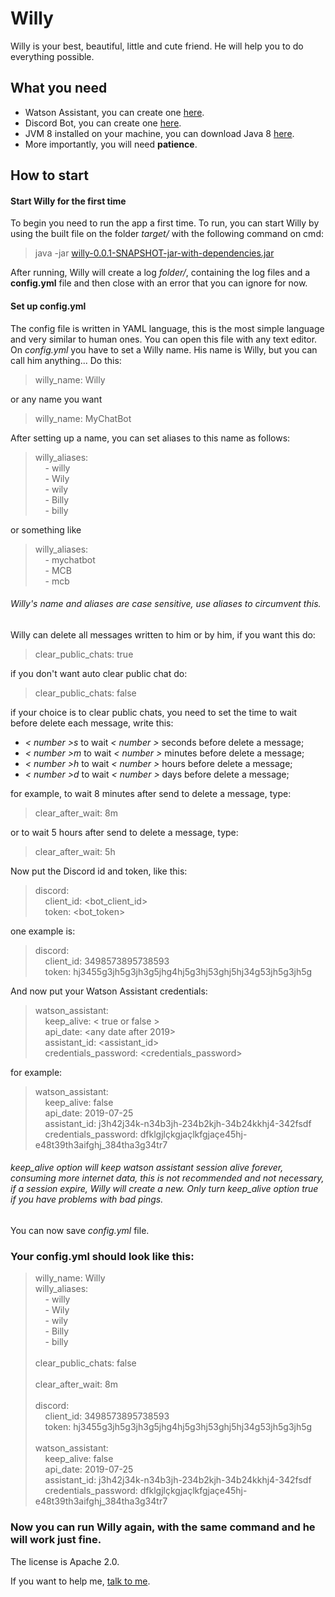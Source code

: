 # Willy
Willy is your best, beautiful, little and cute friend. He will help you to do everything possible.

## What you need

 * Watson Assistant, you can create one [here](https://assistant-us-south.watsonplatform.net/).
 * Discord Bot, you can create one [here](https://discordapp.com/developers/applications/).
 * JVM 8 installed on your machine, you can download Java 8 [here](https://www.java.com/en/download/).
 * More importantly, you will need **patience**.

## How to start

#### Start Willy for the first time
To begin you need to run the app a first time. To run, you can start Willy by using the built file on the folder *target/* with the following command on cmd:
> java -jar [willy-0.0.1-SNAPSHOT-jar-with-dependencies.jar](target/willy-0.0.1-SNAPSHOT-jar-with-dependencies.jar)

After running, Willy will create a log *folder/*, containing the log files and a **config.yml** file and then close with an error that you can ignore for now.

#### Set up config.yml
The config file is written in YAML language, this is the most simple language and very similar to human ones. You can open this file with any text editor. On *config.yml* you have to set a Willy name. His name is Willy, but you can call him anything... Do this:
>willy_name: Willy

or any name you want

>willy_name: MyChatBot

After setting up a name, you can set aliases to this name as follows:
>willy_aliases:<br>
>&nbsp;&nbsp;&nbsp;&nbsp;- willy<br>
>&nbsp;&nbsp;&nbsp;&nbsp;- Wily<br>
>&nbsp;&nbsp;&nbsp;&nbsp;- wily<br>
>&nbsp;&nbsp;&nbsp;&nbsp;- Billy<br>
>&nbsp;&nbsp;&nbsp;&nbsp;- billy

or something like

>willy_aliases:<br>
>&nbsp;&nbsp;&nbsp;&nbsp;- mychatbot<br>
>&nbsp;&nbsp;&nbsp;&nbsp;- MCB<br>
>&nbsp;&nbsp;&nbsp;&nbsp;- mcb

###### Willy's name and aliases are case sensitive, use aliases to circumvent this.

Willy can delete all messages written to him or by him, if you want this do:
>clear_public_chats: true

if you don't want auto clear public chat do:
>clear_public_chats: false

if your choice is to clear public chats, you need to set the time to wait before delete each message, write this:
* *< number >s* to wait *< number >* seconds before delete a message;
* *< number >m* to wait *< number >* minutes before delete a message;
* *< number >h* to wait *< number >* hours before delete a message;
* *< number >d* to wait *< number >* days before delete a message;

for example, to wait 8 minutes after send to delete a message, type:
>clear_after_wait: 8m

or to wait 5 hours after send to delete a message, type:
>clear_after_wait: 5h

Now put the Discord id and token, like this:
>discord:<br>
>&nbsp;&nbsp;&nbsp;&nbsp;client_id: <bot_client_id><br>
>&nbsp;&nbsp;&nbsp;&nbsp;token: <bot_token>

one example is:

>discord:<br>
>&nbsp;&nbsp;&nbsp;&nbsp;client_id: 3498573895738593<br>
>&nbsp;&nbsp;&nbsp;&nbsp;token: hj3455g3jh5g3jh3g5jhg4hj5g3hj53ghj5hj34g53jh5g3jh5g<br>

And now put your Watson Assistant credentials:

>watson_assistant:<br>
>&nbsp;&nbsp;&nbsp;&nbsp;keep_alive: < true or false ><br>
>&nbsp;&nbsp;&nbsp;&nbsp;api_date: <any date after 2019><br>
>&nbsp;&nbsp;&nbsp;&nbsp;assistant_id: <assistant_id><br>
>&nbsp;&nbsp;&nbsp;&nbsp;credentials_password: <credentials_password><br>

for example:

>watson_assistant:<br>
>&nbsp;&nbsp;&nbsp;&nbsp;keep_alive: false<br>
>&nbsp;&nbsp;&nbsp;&nbsp;api_date: 2019-07-25<br>
>&nbsp;&nbsp;&nbsp;&nbsp;assistant_id: j3h42j34k-n34b3jh-234b2kjh-34b24kkhj4-342fsdf<br>
>&nbsp;&nbsp;&nbsp;&nbsp;credentials_password: dfklgjlçkgjaçlkfgjaçe45hj-e48t39th3aifghj_384tha3g34tr7

###### *keep_alive* option will keep watson assistant session alive forever, consuming more internet data, this is not recommended and not necessary, if a session expire, Willy will create a new. Only turn *keep_alive* option true if you have problems with bad pings.

You can now save *config.yml* file.

### Your config.yml should look like this:

>willy_name: Willy<br>
>willy_aliases:<br>
>&nbsp;&nbsp;&nbsp;&nbsp;- willy<br>
>&nbsp;&nbsp;&nbsp;&nbsp;- Wily<br>
>&nbsp;&nbsp;&nbsp;&nbsp;- wily<br>
>&nbsp;&nbsp;&nbsp;&nbsp;- Billy<br>
>&nbsp;&nbsp;&nbsp;&nbsp;- billy<br>
><br>
>clear_public_chats: false<br>
><br>
>clear_after_wait: 8m<br>
><br>
>discord:<br>
>&nbsp;&nbsp;&nbsp;&nbsp;client_id: 3498573895738593<br>
>&nbsp;&nbsp;&nbsp;&nbsp;token: hj3455g3jh5g3jh3g5jhg4hj5g3hj53ghj5hj34g53jh5g3jh5g<br>
><br>
>watson_assistant:<br>
>&nbsp;&nbsp;&nbsp;&nbsp;keep_alive: false<br>
>&nbsp;&nbsp;&nbsp;&nbsp;api_date: 2019-07-25<br>
>&nbsp;&nbsp;&nbsp;&nbsp;assistant_id: j3h42j34k-n34b3jh-234b2kjh-34b24kkhj4-342fsdf<br>
>&nbsp;&nbsp;&nbsp;&nbsp;credentials_password: dfklgjlçkgjaçlkfgjaçe45hj-e48t39th3aifghj_384tha3g34tr7<br>
>

### Now you can run Willy again, with the same command and he will work just fine.


The license is Apache 2.0.

If you want to help me, [talk to me](https://jwdouglas.net/contact/).


